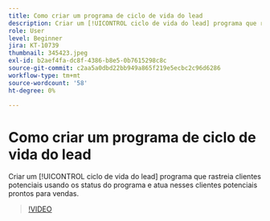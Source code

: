 ```yaml
---
title: Como criar um programa de ciclo de vida do lead
description: Criar um [!UICONTROL ciclo de vida do lead] programa que rastreia clientes potenciais usando os status do programa e atua nesses clientes potenciais prontos para vendas.
role: User
level: Beginner
jira: KT-10739
thumbnail: 345423.jpeg
exl-id: b2aef4fa-dc8f-4386-b8e5-0b7615298c8c
source-git-commit: c2aa5a0dbd22bb949a865f219e5ecbc2c96d6286
workflow-type: tm+mt
source-wordcount: '58'
ht-degree: 0%

---
```


# Como criar um programa de ciclo de vida do lead

Criar um [!UICONTROL ciclo de vida do lead] programa que rastreia clientes potenciais usando os status do programa e atua nesses clientes potenciais prontos para vendas.

>[!VIDEO](https://video.tv.adobe.com/v/345423/?quality=12&learn=on)

